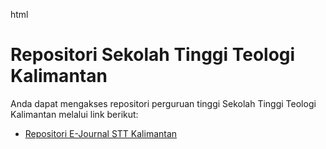 html
<!DOCTYPE html>
<html>
  <head>
    <title>Repositori STT Kalimantan</title>
  </head>
  <body>
    <h1>Repositori Sekolah Tinggi Teologi Kalimantan</h1>
    <p>Anda dapat mengakses repositori perguruan tinggi Sekolah Tinggi Teologi Kalimantan melalui link berikut:</p>
    <ul>
      <li><a href="http://sttkalimantan.ac.id/e-journal/index.php">Repositori E-Journal STT Kalimantan</a></li>
    </ul>
  </body>
</html>
